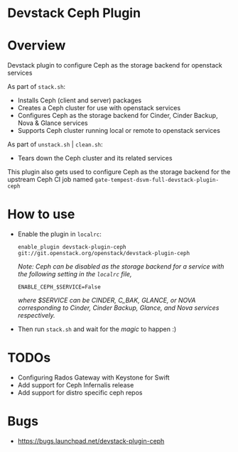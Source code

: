 Devstack Ceph Plugin
====================

# Overview

Devstack plugin to configure Ceph as the storage backend for openstack services

As part of ```stack.sh```:

* Installs Ceph (client and server) packages
* Creates a Ceph cluster for use with openstack services
* Configures Ceph as the storage backend for Cinder, Cinder Backup, Nova & Glance services
* Supports Ceph cluster running local or remote to openstack services

As part of ```unstack.sh``` | ```clean.sh```:

* Tears down the Ceph cluster and its related services

This plugin also gets used to configure Ceph as the storage backend for the upstream Ceph CI job named ```gate-tempest-dsvm-full-devstack-plugin-ceph```


# How to use

* Enable the plugin in ```localrc```:

    ```enable_plugin devstack-plugin-ceph git://git.openstack.org/openstack/devstack-plugin-ceph```

  _Note: Ceph can be disabled as the storage backend for a service with the
  following setting in the ```localrc``` file,_

    ```
    ENABLE_CEPH_$SERVICE=False
    ```

  _where $SERVICE can be CINDER, C_BAK, GLANCE, or NOVA corresponding to
  Cinder, Cinder Backup, Glance, and Nova services respectively._

* Then run ```stack.sh``` and wait for the _magic_ to happen :)


# TODOs

* Configuring Rados Gateway with Keystone for Swift
* Add support for Ceph Infernalis release
* Add support for distro specific ceph repos

# Bugs

* https://bugs.launchpad.net/devstack-plugin-ceph

